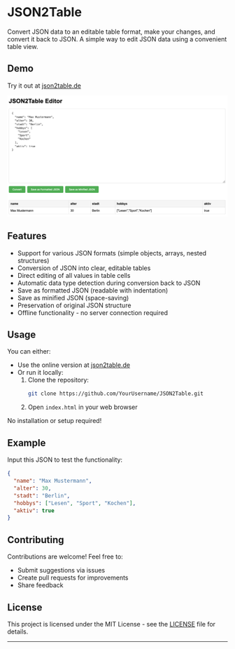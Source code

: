 # JSON2Table

Convert JSON data to an editable table format, make your changes, and convert it back to JSON. A simple way to edit JSON data using a convenient table view.

## Demo

Try it out at [json2table.de](https://json2table.de)

![JSON2Table Demo](images/json2table-demo.png)

## Features

- Support for various JSON formats (simple objects, arrays, nested structures)
- Conversion of JSON into clear, editable tables
- Direct editing of all values in table cells
- Automatic data type detection during conversion back to JSON
- Save as formatted JSON (readable with indentation)
- Save as minified JSON (space-saving)
- Preservation of original JSON structure
- Offline functionality - no server connection required

## Usage

You can either:
- Use the online version at [json2table.de](https://json2table.de)
- Or run it locally:
  1. Clone the repository:
     ```bash
     git clone https://github.com/YourUsername/JSON2Table.git
     ```
  2. Open `index.html` in your web browser

No installation or setup required!

## Example

Input this JSON to test the functionality:
```json
{
  "name": "Max Mustermann",
  "alter": 30,
  "stadt": "Berlin",
  "hobbys": ["Lesen", "Sport", "Kochen"],
  "aktiv": true
}
```

## Contributing

Contributions are welcome! Feel free to:
- Submit suggestions via issues
- Create pull requests for improvements
- Share feedback

## License

This project is licensed under the MIT License - see the [LICENSE](LICENSE) file for details.

---